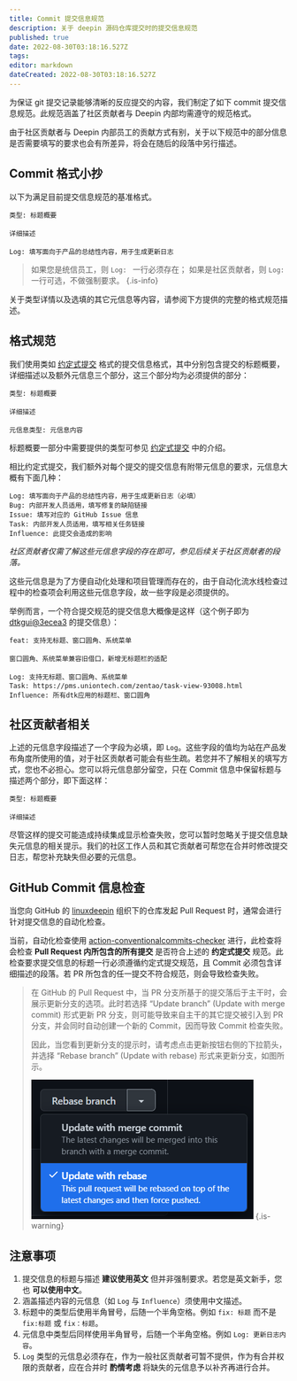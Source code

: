 ```yaml
---
title: Commit 提交信息规范
description: 关于 deepin 源码仓库提交时的提交信息规范
published: true
date: 2022-08-30T03:18:16.527Z
tags: 
editor: markdown
dateCreated: 2022-08-30T03:18:16.527Z
---
```


为保证 git 提交记录能够清晰的反应提交的内容，我们制定了如下 commit 提交信息规范。此规范涵盖了社区贡献者与 Deepin 内部均需遵守的规范格式。

由于社区贡献者与 Deepin 内部员工的贡献方式有别，关于以下规范中的部分信息是否需要填写的要求也会有所差异，将会在随后的段落中另行描述。

## Commit 格式小抄

以下为满足目前提交信息规范的基准格式。

``` plain
类型: 标题概要

详细描述

Log: 填写面向于产品的总结性内容，用于生成更新日志
```

> 如果您是统信员工，则 `Log: ` 一行必须存在；
> 如果是社区贡献者，则 `Log: ` 一行可选，不做强制要求。
{.is-info}

关于类型详情以及选填的其它元信息等内容，请参阅下方提供的完整的格式规范描述。

## 格式规范

我们使用类如 [约定式提交](https://www.conventionalcommits.org/zh-hans/v1.0.0/) 格式的提交信息格式，其中分别包含提交的标题概要，详细描述以及额外元信息三个部分，这三个部分均为必须提供的部分：

``` plain
类型: 标题概要

详细描述

元信息类型: 元信息内容
```

标题概要一部分中需要提供的类型可参见 [约定式提交](https://www.conventionalcommits.org/zh-hans/v1.0.0/) 中的介绍。

相比约定式提交，我们额外对每个提交的提交信息有附带元信息的要求，元信息大概有下面几种：

```
Log: 填写面向于产品的总结性内容，用于生成更新日志（必填）
Bug: 内部开发人员适用，填写修复的缺陷链接
Issue: 填写对应的 GitHub Issue 信息
Task: 内部开发人员适用，填写相关任务链接
Influence: 此提交会造成的影响
```

*社区贡献者仅需了解这些元信息字段的存在即可，参见后续关于社区贡献者的段落。*

这些元信息是为了方便自动化处理和项目管理而存在的，由于自动化流水线检查过程中的检查项会利用这些元信息字段，故一些字段是必须提供的。

举例而言，一个符合提交规范的提交信息大概像是这样（这个例子即为 [dtkgui@3ecea3](https://github.com/linuxdeepin/dtkgui/commit/3ecea3b455f29125a2ffc004f95998dcd446083c) 的提交信息）：

``` plain
feat: 支持无标题、窗口圆角、系统菜单

窗口圆角、系统菜单兼容旧借口，新增无标题栏的适配

Log: 支持无标题、窗口圆角、系统菜单
Task: https://pms.uniontech.com/zentao/task-view-93008.html
Influence: 所有dtk应用的标题栏、窗口圆角
```

## 社区贡献者相关

上述的元信息字段描述了一个字段为必填，即 `Log`。这些字段的值均为站在产品发布角度所使用的值，对于社区贡献者可能会有些生疏。若您并不了解相关的填写方式，您也不必担心。您可以将元信息部分留空，只在 Commit 信息中保留标题与描述两个部分，即下面这样：

``` plain
类型: 标题概要

详细描述
```

尽管这样的提交可能造成持续集成显示检查失败，您可以暂时忽略关于提交信息缺失元信息的相关提示。我们的社区工作人员和其它贡献者可帮您在合并时修改提交日志，帮您补充缺失但必要的元信息。

## GitHub Commit 信息检查

当您向 GitHub 的 [linuxdeepin](https://github.com/linuxdeepin/) 组织下的仓库发起 Pull Request 时，通常会进行针对提交信息的自动化检查。

当前，自动化检查使用 [action-conventionalcommits-checker](https://github.com/linuxdeepin/action-conventionalcommits-checker/) 进行，此检查将会检查 **Pull Request 内所包含的所有提交** 是否符合上述的 **约定式提交** 规范。此检查要求提交信息的标题一行必须遵循约定式提交规范，且 Commit 必须包含详细描述的段落。若 PR 所包含的任一提交不符合规范，则会导致检查失败。

> 在 GitHub 的 Pull Request 中，当 PR 分支所基于的提交落后于主干时，会展示更新分支的选项。此时若选择 “Update branch” (Update with merge commit) 形式更新 PR 分支，则可能导致来自主干的其它提交被引入到 PR 分支，并会同时自动创建一个新的 Commit，因而导致 Commit 检查失败。
> 
> 因此，当您看到更新分支的提示时，请考虑点击更新按钮右侧的下拉箭头，并选择 “Rebase branch” (Update with rebase) 形式来更新分支，如图所示。
> 
> ![2022-8-30_24436.png](/2022-8-30_24436.png)
{.is-warning}

## 注意事项

1. 提交信息的标题与描述 **建议使用英文** 但并非强制要求。若您是英文新手，您也 **可以使用中文**。
2. 涵盖描述内容的元信息（如 `Log` 与 `Influence`）须使用中文描述。
3. 标题中的类型后使用半角冒号，后随一个半角空格。例如 `fix: 标题` 而不是 `fix:标题` 或 `fix：标题`。
4. 元信息中类型后同样使用半角冒号，后随一个半角空格。例如 `Log: 更新日志内容`。
5. `Log` 类型的元信息必须存在，作为一般社区贡献者可暂不提供，作为有合并权限的贡献者，应在合并时 **酌情考虑** 将缺失的元信息予以补齐再进行合并。
